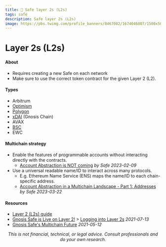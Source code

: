 ```yaml
---
title: 🔰 Safe layer 2s (L2s)
tags: safe
description: Safe layer 2s (L2s)
image: https://pbs.twimg.com/profile_banners/8467082/1674046807/1500x500
---
```


Layer 2s (L2s)
===

#### About

- Requires creating a new Safe on each network
- Make sure to use the correct token contract for the given Layer 2 (L2).

#### Types

- Arbitrum
- [Optimism](https://dune.com/safe/optimism)
- [Polygon](https://dune.com/safe/polygon)
- [xDAI](https://dune.com/safe/gnosis-chain) (Gnosis Chain)
- AVAX
- [BSC](https://dune.com/safe/bsc)
- EWC

#### Multichain strategy

- Enable the features of programmable accounts without interacting directly with the contracts.
    - [Account Abstraction is NOT coming](https://safe.mirror.xyz/9KmZjEbFkmI79s28d9xar6JWYrE50F5AHpa5CR12YGI) *by Safe 2023-02-09*
- Use a universal readable name/ID to interact across many protocols.
    - E.g. Ethereum Name Service (ENS) maps the name/ID to each chain-specific address.
    - [Account Abstraction in a Multichain Landscape - Part 1: Addresses](https://safe.mirror.xyz/4GcGAOFno-suTCjBewiYH4k4yXPDdIukC5woO5Bjc4w) *by Safe 2023-03-22*

#### Resources

- [Layer 2 (L2s) guide](https://docs.google.com/document/d/1-p3-EO2xev0cWcJs4z4gzf5mXUQ1lyOmxI-JDyebS54)
- [Gnosis Safe is Live on Layer 2!](https://blog.gnosis.pm/gnosis-safe-is-live-on-layer-2-24adf83f0032) > [Logging into Layer 2s](https://blog.gnosis.pm/gnosis-safe-is-live-on-layer-2-24adf83f0032#fc67) *2021-07-13*
- [Gnosis Safe's Multichain Future](https://blog.gnosis.pm/gnosis-safes-multichain-future-b676b5b8f431) *2021-05-12*

<p style="text-align: center; font-style: italic">This is not financial, technical, or legal advice. Consult professionals and do your own research.</p>

<style>
    .markdown-body h1 {
        font-weight: 700;
        font-size: 3.4rem;
    }
    .markdown-body {
        font-size: 1.8rem;
    }
    .markdown-body a:link {
        color: #3C8974
    }
    .markdown-body a:hover {
        color: #225347 
    }
    .markdown-body a:active {
        color: #225347
    }
</style>